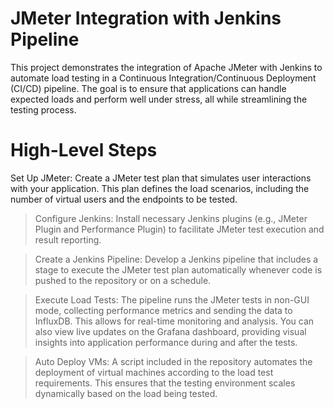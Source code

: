 # JMeter Integration with Jenkins Pipeline
This project demonstrates the integration of Apache JMeter with Jenkins to automate load testing in a Continuous Integration/Continuous Deployment (CI/CD) pipeline. The goal is to ensure that applications can handle expected loads and perform well under stress, all while streamlining the testing process.

# High-Level Steps
Set Up JMeter: Create a JMeter test plan that simulates user interactions with your application. This plan defines the load scenarios, including the number of virtual users and the endpoints to be tested.

> Configure Jenkins: Install necessary Jenkins plugins (e.g., JMeter Plugin and Performance Plugin) to facilitate JMeter test execution and result reporting.

> Create a Jenkins Pipeline: Develop a Jenkins pipeline that includes a stage to execute the JMeter test plan automatically whenever code is pushed to the repository or on a schedule.

> Execute Load Tests: The pipeline runs the JMeter tests in non-GUI mode, collecting performance metrics and sending the data to InfluxDB. This allows for real-time monitoring and analysis. You can also view live updates on the Grafana dashboard, providing visual insights into application performance during and after the tests.

> Auto Deploy VMs: A script included in the repository automates the deployment of virtual machines according to the load test requirements. This ensures that the testing environment scales dynamically based on the load being tested.
